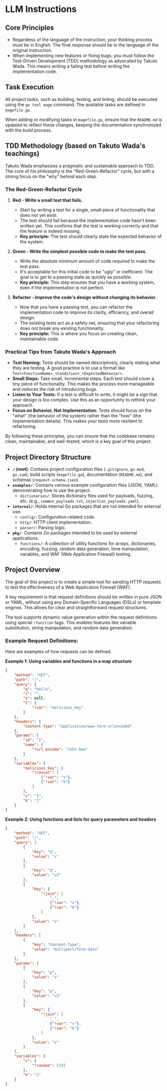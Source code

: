 # LLM Instructions

## Core Principles

- Regardless of the language of the instruction, your thinking process must be in English. The final response should be in the language of the original instruction.
- When implementing new features or fixing bugs, you must follow the Test-Driven Development (TDD) methodology as advocated by Takuto Wada. This means writing a failing test before writing the implementation code.

## Task Execution

All project tasks, such as building, testing, and linting, should be executed using the `go tool mage` command. The available tasks are defined in `magefile.go`.

When adding or modifying tasks in `magefile.go`, ensure that the `README.md` is updated to reflect these changes, keeping the documentation synchronized with the build process.

## TDD Methodology (based on Takuto Wada's teachings)

Takuto Wada emphasizes a pragmatic and sustainable approach to TDD. The core of his philosophy is the "Red-Green-Refactor" cycle, but with a strong focus on the "why" behind each step.

### The Red-Green-Refactor Cycle

1.  **Red - Write a small test that fails.**
    *   Start by writing a test for a single, small piece of functionality that does not yet exist.
    *   The test should fail because the implementation code hasn't been written yet. This confirms that the test is working correctly and that the feature is indeed missing.
    *   **Key principle:** The test should clearly state the expected behavior of the system.

2.  **Green - Write the simplest possible code to make the test pass.**
    *   Write the absolute minimum amount of code required to make the test pass.
    *   It's acceptable for this initial code to be "ugly" or inefficient. The goal is to get to a passing state as quickly as possible.
    *   **Key principle:** This step ensures that you have a working system, even if the implementation is not perfect.

3.  **Refactor - Improve the code's design without changing its behavior.**
    *   Now that you have a passing test, you can refactor the implementation code to improve its clarity, efficiency, and overall design.
    *   The existing tests act as a safety net, ensuring that your refactoring does not break any existing functionality.
    *   **Key principle:** This is where you focus on creating clean, maintainable code.

### Practical Tips from Takuto Wada's Approach

*   **Test Naming:** Tests should be named descriptively, clearly stating what they are testing. A good practice is to use a format like `Test<FunctionName>_<Condition>_<ExpectedBehavior>`.
*   **Small Steps:** Take small, incremental steps. Each test should cover a tiny piece of functionality. This makes the process more manageable and reduces the risk of introducing bugs.
*   **Listen to Your Tests:** If a test is difficult to write, it might be a sign that your design is too complex. Use this as an opportunity to rethink your approach.
*   **Focus on Behavior, Not Implementation:** Tests should focus on the "what" (the behavior of the system) rather than the "how" (the implementation details). This makes your tests more resilient to refactoring.

By following these principles, you can ensure that the codebase remains clean, maintainable, and well-tested, which is a key goal of this project.

## Project Directory Structure

- **`/` (root)**: Contains project configuration files (`.gitignore`, `go.mod`, `go.sum`), build scripts (`magefile.go`), documentation (`README.md`), and schemas (`request-schema.json`).
- **`examples/`**: Contains various example configuration files (JSON, YAML) demonstrating how to use the project.
    - `dictionaries/`: Stores dictionary files used for payloads, fuzzing, etc. (e.g., `common_payloads.txt`, `injection_payloads.yaml`).
- **`internal/`**: Holds internal Go packages that are not intended for external use.
    - `config/`: Configuration-related code.
    - `http/`: HTTP client implementation.
    - `parser/`: Parsing logic.
- **`pkg/`**: Contains Go packages intended to be used by external applications.
    - `functions/`: A collection of utility functions for arrays, dictionaries, encoding, fuzzing, random data generation, time manipulation, variables, and WAF (Web Application Firewall) testing.

## Project Overview

The goal of this project is to create a simple tool for sending HTTP requests to test the effectiveness of a Web Application Firewall (WAF).

A key requirement is that request definitions should be written in pure JSON or YAML, without using any Domain-Specific Languages (DSLs) or template engines. This allows for clear and straightforward request structures.

The tool supports dynamic value generation within the request definitions using special `!function` tags. This enables features like variable substitution, string manipulation, and random data generation.

### Example Request Definitions:

Here are examples of how requests can be defined.

**Example 1: Using variables and functions in a map structure**

```json
{
    "method": "GET",
    "path": "/",
    "query": {
        "q": "hello",
        "r": "",
        "s": null,
        "t": {
            "!var": "malicious_key"
        }
    },
    "headers": {
        "Content-Type": "application/www-form-urlencoded"
    },
    "params": {
        "id": "1",
        "name": {
            "!url_encode": "John Doe"
        }
    },
    "variables": {
        "malicious_key": {
            "!concat": [
                {"!var": "v"},
                {"!var": "k"}
            ]
        },
        "v": "1",
        "k": "2"
    }
}
```

**Example 2: Using functions and lists for query parameters and headers**

```json
{
    "method": "GET",
    "path": "/",
    "query": [
        {
            "key": "q",
            "value": "v"
        },
        {
            "key": "q",
            "value": "v2"
        },
        {
            "key": {
                "!join": [
                    ",",
                    {"!var": "v"},
                    {"!var": "k"}
                ]
            },
            "value": "v"
        }
    ],
    "headers": [
        {
            "key": "Content-Type",
            "value": "multipart/form-data"
        }
    ],
    "params": [
        {
            "key": "p",
            "value": "v"
        },
        {
            "key": "p",
            "value": "v2"
        },
        {
            "key": {
                "!join": [
                    ",",
                    {"!var": "v"},
                    {"!var": "k"}
                ]
            },
            "value": "v"
        }
    ],
    "variables": {
        "v": {
            "!random": [10]
        },
        "k": "2"
    }
}
```